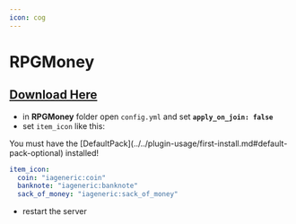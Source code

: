 ```yaml
---
icon: cog
---
```


# RPGMoney

## [Download Here](https://www.spigotmc.org/resources/%E2%9C%85must-have%E2%9C%85-rpgmoney-money-with-custom-texture-no-mods.25392/)

* in **RPGMoney** folder open `config.yml` and set **`apply_on_join: false`**
* set `item_icon` like this:


<Warning>
You must have the [DefaultPack](../../plugin-usage/first-install.md#default-pack-optional) installed!
</Warning>


```yaml
item_icon:
  coin: "iageneric:coin"
  banknote: "iageneric:banknote"
  sack_of_money: "iageneric:sack_of_money"
```

* restart the server